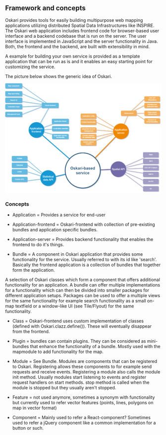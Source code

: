 ## Framework and concepts

Oskari provides tools for easily building multipurpose web mapping applications utilizing distributed Spatial Data Infrastructures like INSPIRE. The Oskari web application includes frontend code for browser-based user interface and a backend codebase that is run on the server. The user interface is implemented in JavaScript and the server functionality in Java. Both, the frontend and the backend, are built with extensibility in mind.

A example for building your own service is provided as a template application that can be run as is and it enables an easy starting point for customizing the service.

The picture below shows the generic idea of Oskari.

![application-environment-1.png](../resources/images/oskari-generic.drawio.png)

### Concepts

- Application = Provides a service for end-user
- Application-frontend = Oskari-frontend with collection of pre-existing bundles and application specific bundles.
- Application-server = Provides backend functionality that enables the frontend to do it's things.

- Bundle = A component in Oskari application that provides some functionality for the service. Usually referred to with its id like 'search'. Basically the frontend application is a collection of bundles that together form the application.

 A selection of Oskari classes which form a component that offers additional functionality for an application. A bundle can offer multiple implementations for a functionality which can then be divided into smaller packages for different application setups. Packages can be used to offer a multiple views for the same functionality for example search functionality as a small on-map textfield or a window-like UI (see Tile/Flyout) for the same functionality.

- Class = Oskari-frontend uses custom implementation of classes (defined with Oskari.clazz.define()). These will eventually disappear from the frontend.
- Plugin = bundles can contain plugins. They can be considered as mini-bundles that enhance the functionality of a bundle. Mostly used with the mapmodule to add functionality for the map.
- Module = See Bundle. Modules are components that can be registered to Oskari. Registering allows these components to for example send requests and receive events. Registering a module also calls the module init method. Usually modules start listening to events and register request handlers on start methods. stop method is called when the module is stopped but they usually aren't stopped.

- Feature = not used anymore, sometimes a synonym with functionality but currently used to refer vector features (points, lines, polygons on map in vector format)
- Component = Mainly used to refer a React-component? Sometimes used to refer a jQuery component like a common implementation for a button or such.